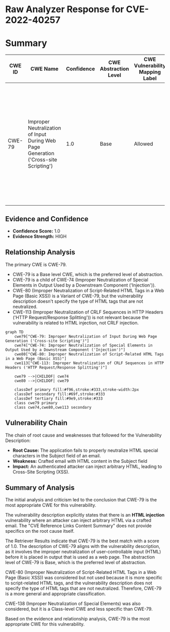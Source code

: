 # Raw Analyzer Response for CVE-2022-40257

# Summary
| CWE ID | CWE Name | Confidence | CWE Abstraction Level | CWE Vulnerability Mapping Label | CWE-Vulnerability Mapping Notes |
|---|---|---|---|---|---|
| CWE-79 | Improper Neutralization of Input During Web Page Generation ('Cross-site Scripting') | 1.0 | Base | Allowed | Primary CWE. The vulnerability allows an attacker to inject arbitrary HTML via a crafted email, leading to the execution of malicious scripts within the context of the user's web browser. |

## Evidence and Confidence

*   **Confidence Score:** 1.0
*   **Evidence Strength:** HIGH

## Relationship Analysis
The primary CWE is CWE-79.
  - CWE-79 is a Base level CWE, which is the preferred level of abstraction.
  - CWE-79 is a child of CWE-74 (Improper Neutralization of Special Elements in Output Used by a Downstream Component ('Injection')).
  - CWE-80 (Improper Neutralization of Script-Related HTML Tags in a Web Page (Basic XSS)) is a Variant of CWE-79, but the vulnerability description doesn't specify the type of HTML tags that are not neutralized.
  - CWE-113 (Improper Neutralization of CRLF Sequences in HTTP Headers ('HTTP Request/Response Splitting')) is not relevant because the vulnerability is related to HTML injection, not CRLF injection.

```mermaid
graph TD
    cwe79["CWE-79: Improper Neutralization of Input During Web Page Generation ('Cross-site Scripting')"]
    cwe74["CWE-74: Improper Neutralization of Special Elements in Output Used by a Downstream Component ('Injection')"]
    cwe80["CWE-80: Improper Neutralization of Script-Related HTML Tags in a Web Page (Basic XSS)"]
    cwe113["CWE-113: Improper Neutralization of CRLF Sequences in HTTP Headers ('HTTP Request/Response Splitting')"]
    
    cwe79 -->|CHILDOF| cwe74
    cwe80 -->|CHILDOF| cwe79

    classDef primary fill:#f96,stroke:#333,stroke-width:2px
    classDef secondary fill:#69f,stroke:#333
    classDef tertiary fill:#9e9,stroke:#333
    class cwe79 primary
    class cwe74,cwe80,cwe113 secondary
```

## Vulnerability Chain
The chain of root cause and weaknesses that followed for the Vulnerability Description:
  - **Root Cause:** The application fails to properly neutralize HTML special characters in the Subject field of an email.
  - **Weakness:** Crafted email with HTML content in the Subject field
  - **Impact:** An authenticated attacker can inject arbitrary HTML, leading to Cross-Site Scripting (XSS).

## Summary of Analysis
The initial analysis and criticism led to the conclusion that CWE-79 is the most appropriate CWE for this vulnerability.

The vulnerability description explicitly states that there is an **HTML injection** vulnerability where an attacker can inject arbitrary HTML via a crafted email. The "CVE Reference Links Content Summary" does not provide specifics on the root cause itself.

The Retriever Results indicate that CWE-79 is the best match with a score of 1.0. The description of CWE-79 aligns with the vulnerability description, as it involves the improper neutralization of user-controllable input (HTML) before it is placed in output that is used as a web page. The abstraction level of CWE-79 is Base, which is the preferred level of abstraction.

CWE-80 (Improper Neutralization of Script-Related HTML Tags in a Web Page (Basic XSS)) was considered but not used because it is more specific to script-related HTML tags, and the vulnerability description does not specify the type of HTML tags that are not neutralized. Therefore, CWE-79 is a more general and appropriate classification.

CWE-138 (Improper Neutralization of Special Elements) was also considered, but it is a Class-level CWE and less specific than CWE-79.

Based on the evidence and relationship analysis, CWE-79 is the most appropriate CWE for this vulnerability.